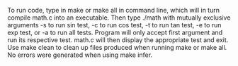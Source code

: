 To run code, type in make or make all in command line, which will in turn compile math.c
into an executable. Then type ./math with mutually exclusive arguments -s to run sin test,
-c to run cos test, -t to run tan test, -e to run exp test, or -a to run all tests. Program
will only accept first argument and run its respective test. math.c will then display the
appropriate test and exit. Use make clean to clean up files produced when running make
or make all. No errors were generated when using make infer.
